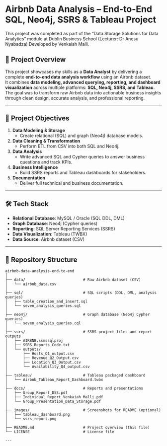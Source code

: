# Airbnb Data Analysis – End-to-End SQL, Neo4j, SSRS & Tableau Project
  This project was completed as part of the “Data Storage Solutions for Data Analytics” module at Dublin Business School (Lecturer: Dr Anesu Nyabadza)
   Developed by Venkaiah Malli.

## 📌 Project Overview 
This project showcases my skills as a **Data Analyst** by delivering a complete **end-to-end data analysis workflow** using an Airbnb dataset.  
It combines **data modeling, advanced querying, reporting, and dashboard visualization** across multiple platforms: **SQL, Neo4j, SSRS, and Tableau**.  
The goal was to transform raw Airbnb data into actionable business insights through clean design, accurate analysis, and professional reporting.

---

## 📌 Project Objectives
1. **Data Modeling & Storage**
   - Create relational (SQL) and graph (Neo4j) database models.
2. **Data Cleaning & Transformation**
   - Perform ETL from CSV into both SQL and Neo4j.
3. **Data Analysis**
   - Write advanced SQL and Cypher queries to answer business questions and track KPIs.
4. **Business Intelligence**
   - Build SSRS reports and Tableau dashboards for stakeholders.
5. **Documentation**
   - Deliver full technical and business documentation.


---


## 🛠 Tech Stack
- **Relational Database**: MySQL / Oracle (SQL DDL, DML)
- **Graph Database**: Neo4j (Cypher queries)
- **Reporting**: SQL Server Reporting Services (SSRS)
- **Data Visualization**: Tableau (TWBX)
- **Data Source**: Airbnb dataset (CSV)

---
## 📂 Repository Structure

```plaintext
airbnb-data-analysis-end-to-end
│
├── data/                          # Raw Airbnb dataset (CSV)
│   └── airbnb_data.csv
│
├── sql/                           # SQL scripts (DDL, DML, analysis queries)
│   ├── table_creation_and_insert.sql
│   └── seven_analysis_queries.sql
│
├── neo4j/                         # Graph database (Neo4j Cypher queries)
│   └── seven_analysis_queries.cql
│
├── ssrs/                          # SSRS project files and report outputs
│   ├── AIRBNB.ssmssqlproj
│   ├── SSRS_Reports_Code.txt
│   └── outputs/
│       ├── Hosts_Q1_output.csv
│       ├── Revenue_Q2_Output.csv
│       ├── Location_Q3_Output.csv
│       └── Availability_Q4_output.csv
│
├── tableau/                       # Tableau packaged dashboard
│   └── Airbnb_Tableau_Report_Dashboard.twbx
│
├── docs/                          # Reports and presentations
│   ├── Group_Report_DSS.pdf
│   ├── Individual_Report_Venkaiah_Malli.pdf
│   └── Group_Presentation_Data_Storage.pdf
│
├── images/                        # Screenshots for README (optional)
│   ├── tableau_dashboard.png
│   └── ssrs_report.png
│
├── README.md                      # Project overview (this file)
└── LICENSE                        # License file

---

